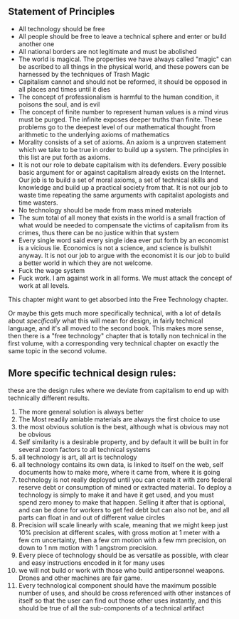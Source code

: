 ## Statement of Principles


* All technology should be free
* All people should be free to leave a technical sphere and enter or build another one
* All national borders are not legitimate and must be abolished
* The world is magical.  The properties we have always called "magic" can be ascribed to all things in the physical world, and these powers can be harnessed by the techniques of Trash Magic
* Capitalism cannot and should not be reformed, it should be opposed in all places and times until it dies
* The concept of professionalism is harmful to the human condition, it poisons the soul, and is evil
* The concept of finite number to represent human values is a mind virus must be purged.  The infinite exposes deeper truths than finite.  These problems go to the deepest level of our mathematical thought from arithmetic to the underlying axioms of mathematics
* Morality consists of a set of axioms.  An axiom is a unproven statement which we take to be true in order to build up a system.  The principles in this list are put forth as axioms.
* It is not our role to debate capitalism with its defenders.  Every possible basic argument for or against capitalism already exists on the Internet.  Our job is to build a set of moral axioms, a set of technical skills and knowledge and build up a practical society from that.  It is not our job to waste time repeating the same arguments with capitalist apologists and time wasters. 
* No technology should be made from mass mined materials
* The sum total of all money that exists in the world is a small fraction of what would be needed to compensate the victims of capitalism from its crimes, thus there can be no justice within that system
* Every single word said every single idea ever put forth by an economist is a vicious lie. Economics is not a science, and science is bullshit anyway.  It is not our job to argue with the economist it is our job to build a better world in which they are not welcome.
* Fuck the wage system
* Fuck work.  I am against work in all forms.  We must attack the concept of work at all levels.


This chapter might want to get absorbed into the Free Technology chapter.

Or maybe this gets much more specifically technical, with a lot of details about *specifically* what this will mean for design, in fairly technical language, and it's all moved to the second book.  This makes more sense, then there is a "free technology" chapter that is totally non technical in the first volume, with a corresponding very technical chapter on exactly the same topic in the second volume.  

## More specific technical design rules:

these are the design rules where we deviate from capitalism to end up with technically different results.

1. The more general solution is always better
2. The Most readily amiable materials are always the first choice to use
3. the most obvious solution is the best, although what is obvious may not be obvious
4. Self similarity is a desirable property, and by default it will be built in for several zoom factors to all technical systems
5. all technology is art, all art is technology
6. all technology contains its own data, is linked to itself on the web, self documents how to make more, where it came from, where it is going
7. technology is not really deployed until you can create it with zero federal reserve debt or consumption of mined or extracted material.  To deploy a technology is simply to make it and have it get used, and you must spend zero money to make that happen.  Selling it after that is optional, and can be done for workers to get fed debt but can also not be, and all parts can float in and out of different value circles
8. Precision will scale linearly with scale, meaning that we might keep just 10% precision at different scales, with gross motion at 1 meter with a few cm uncertainty, then a few cm motion with a few mm precision, on down to 1 nm motion with 1 angstrom precision.  
9. Every piece of technology should be as versatile as possible, with clear and easy instructions encoded in it for many uses
10. we will not build or work with those who build antipersonnel weapons. Drones and other machines are fair game. 
11. Every technological component should have the maximum possible number of uses, and should be cross referenced with other instances of itself so that the user can find out those other uses instantly, and this should be true of all the sub-components of a technical artifact